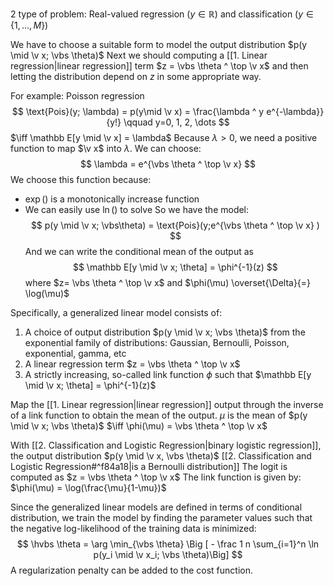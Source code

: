 2 type of problem:
Real-valued regression $(y \in \mathbb R)$ and classification $(y \in \{1, \dots, M\})$ 

We have to choose a suitable form to model the output distribution $p(y \mid \v x; \vbs \theta)$ 
Next we should computing a [[1. Linear regression|linear regression]] term $z = \vbs \theta ^ \top \v x$ and then letting the distribution depend on $z$ in some appropriate way.

For example: Poisson regression
$$
\text{Pois}(y; \lambda) = p(y\mid \v x) =  \frac{\lambda ^ y e^{-\lambda}}{y!} \qquad y=0, 1, 2, \dots
$$
$\iff \mathbb E[y \mid \v x] = \lambda$ 
Because $\lambda > 0$, we need a positive function to map $\v x$ into $\lambda$. We can choose:
$$
\lambda = e^{\vbs \theta ^ \top \v x}
$$
We choose this function because:
* $\exp()$ is a monotonically increase function
* We can easily use $\ln()$ to solve
So we have the model:
$$
p(y \mid \v x; \vbs\theta) = \text{Pois}(y;e^{\vbs \theta ^ \top \v x} )
$$
And we can write the conditional mean of the output as
$$
\mathbb E[y \mid \v x; \theta] = \phi^{-1}(z)
$$
where $z= \vbs \theta ^ \top \v x$ and $\phi(\mu) \overset{\Delta}{=} \log(\mu)$ 

Specifically, a generalized linear model consists of:
1. A choice of output distribution $p(y \mid \v x; \vbs \theta)$ from the exponential family of distributions: Gaussian, Bernoulli, Poisson, exponential, gamma, etc
2. A linear regression term $z = \vbs \theta ^ \top \v x$
3. A strictly increasing, so-called link function $\phi$ such that $\mathbb E[y \mid \v x; \theta] = \phi^{-1}(z)$

Map the [[1. Linear regression|linear regression]] output through the inverse of a link function to obtain the mean of the output.
$\mu$ is the mean of $p(y \mid \v x; \vbs \theta)$ $\iff \phi(\mu) = \vbs \theta ^ \top \v x$

With [[2. Classification and Logistic Regression|binary logistic regression]], the output distribution $p(y \mid \v x, \vbs \theta)$ [[2. Classification and Logistic Regression#^f84a18|is a Bernoulli distribution]] 
The logit is computed as $z = \vbs \theta ^ \top \v x$ 
The link function is given by: $\phi(\mu) = \log(\frac{\mu}{1-\mu})$

Since the generalized linear models are defined in terms of conditional distribution, we train the model by finding the parameter values such that the negative log-likelihood of the training data is minimized:
$$
\hvbs \theta = \arg \min_{\vbs \theta} \Big [ - \frac 1 n \sum_{i=1}^n \ln p(y_i \mid \v x_i; \vbs \theta)\Big]
$$
A regularization penalty can be added to the cost function.